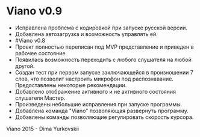 # Viano v0.9 
- Исправлена проблема с кодировкой при запуске русской версии.
- Добавлена автозагрузка и возможность управлять ей.
- #Viano v0.8
- Проект полностью переписан под MVP представление и приведен в рабочее состояние.
- Появилась возможность переходить с любого слушателя на любой другой.
- Создан тест при первом запуске заключающейся в произношении 7 слов, что позволит настроить микрофон под распознавание. Предоставлены некоторые рекомендации.
- Добавлено отображение активного и не активного состояния слушателя Мастер.
- Произведены небольшие исправления при запуске программы.
- Добавлена команда "Viano" позволяющая развернуть программу.
- Добавлены команды позволяющие регулировать скорость курсора.

Viano 2015 - Dima Yurkovskii